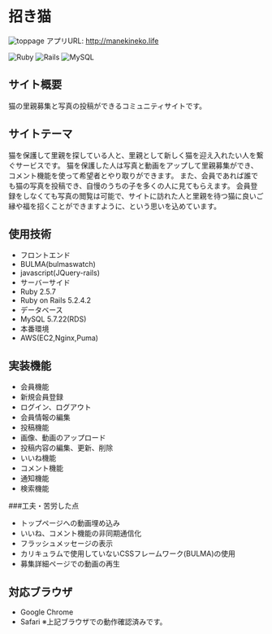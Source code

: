 # 招き猫
![toppage](https://user-images.githubusercontent.com/60398389/80308407-d18d4100-8809-11ea-87c2-8828653de571.png)
アプリURL: <http://manekineko.life>

![Ruby](https://img.shields.io/badge/Ruby-v2.5.7-red)
![Rails](https://img.shields.io/badge/Rails-v5.2.4.2-red)
![MySQL](https://img.shields.io/badge/MySQL-v5.7.22-blue)

## サイト概要
猫の里親募集と写真の投稿ができるコミュニティサイトです。

## サイトテーマ
猫を保護して里親を探している人と、里親として新しく猫を迎え入れたい人を繋ぐサービスです。
猫を保護した人は写真と動画をアップして里親募集ができ、コメント機能を使って希望者とやり取りができます。
また、会員であれば誰でも猫の写真を投稿でき、自慢のうちの子を多くの人に見てもらえます。
会員登録をしなくても写真の閲覧は可能で、サイトに訪れた人と里親を待つ猫に良いご縁や福を招くことができますように、という思いを込めています。

## 使用技術
- フロントエンド
 - BULMA(bulmaswatch)
 - javascript(JQuery-rails)
- サーバーサイド
 - Ruby 2.5.7
 - Ruby on Rails 5.2.4.2
- データベース
 - MySQL 5.7.22(RDS)
- 本番環境
 - AWS(EC2,Nginx,Puma)

## 実装機能
- 会員機能
 - 新規会員登録
 - ログイン、ログアウト
 - 会員情報の編集
- 投稿機能
 - 画像、動画のアップロード
 - 投稿内容の編集、更新、削除
- いいね機能
- コメント機能
- 通知機能
- 検索機能

###工夫・苦労した点
- トップページへの動画埋め込み
- いいね、コメント機能の非同期通信化
- フラッシュメッセージの表示
- カリキュラムで使用していないCSSフレームワーク(BULMA)の使用
- 募集詳細ページでの動画の再生

## 対応ブラウザ
- Google Chrome
- Safari
※上記ブラウザでの動作確認済みです。


